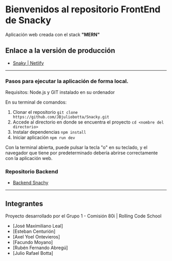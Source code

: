 # Bienvenidos al repositorio FrontEnd de Snacky

Aplicación web creada con el stack **"MERN"**

## Enlace a la versión de producción

- [Snaky | Netlify](https://snackygrupo1comision80i.netlify.app/)

---

### Pasos para ejecutar la aplicación de forma local.

Requisitos: Node.js y GIT instalado en su ordenador

En su terminal de comandos:

1. Clonar el repositorio
   `git clone https://github.com/JBjuliobotta/Snacky.git`
2. Accede al directorio en donde se encuentra el proyecto
   `cd <nombre del directorio>`
3. Instalar dependencias
   `npm install`
4. Iniciar aplicación
   `npm run dev`

Con la terminal abierta, puede pulsar la tecla "o" en su teclado, y el navegador que tiene por predeterminado debería abrirse correctamente con la aplicación web.

### Repositorio Backend

- [Backend Snachy](https://github.com/JBjuliobotta/backend-snacky)

---

## Integrantes

Proyecto desarrollado por el Grupo 1 - Comisión 80i | Rolling Code School

- [José Maximiliano Leal]
- [Esteban Centurión]
- [Axel Yoel Ontevieros]
- [Facundo Moyano]
- [Rubén Fernando Abregú]
- [Julio Rafael Botta]
